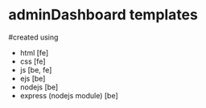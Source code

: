 # adminDashboard templates
#created using
- html [fe]
- css [fe]
- js  [be, fe]
- ejs [be]
- nodejs [be]
- express (nodejs module) [be]
